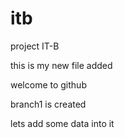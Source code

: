 # itb
project IT-B


this is my new file added

welcome to github

branch1 is created 

lets add some data into it
